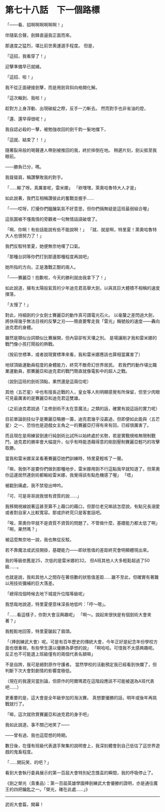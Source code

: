 # 第七十八話　下一個路標

「――看、招啊啊啊啊啊啊！」

伴隨氣合聲，劍鋒直逼我正面而來。

那速度之猛烈，堪比前世奧運選手程度。
但是，

「這招，我看穿了！」

迎擊準備早已就緒。

「這招、啦！」

我不從正面硬接劍擊，而是用劍背斜向格開化解。

「這次輪到、我啦！」

趁對方上身浮動、出現破綻之際，反手一刀斬去。
然而對手也非省油的燈，

「還、還早得很呢！」

我自認必殺的一擊，被勉強收回的劍千鈞一髮地擋下，

「這就、結束了！！」

隨著裂帛般的喝聲連人帶劍被推回的我，終於摔倒在地。
稍遲片刻，劍尖抵至我眼前。

――勝負已分，嗎。

我聳聳肩，稱讚擊敗我的對手。

「……輸了呀。真厲害呢，雷米娜」
「欸嘿嘿，萊奧哈魯特大人才是」

如此說著，我們互相稱讚彼此的奮戰並握手……

「――哎呀，打擾你們醞釀氣氛不好意思，但你們倆無疑是這班最弱組合喔」

這氛圍被不懂風情的旁觀者一句無情話語破壞了。

「啊、你啊！有些話能說有些不能說啊！」
「就、就是啊，特里夏！萊奧哈魯特大人也很努力了！」

我們反駁特里夏，她便無奈地嘆了口氣。

「那種台詞等你們打到那邊那種程度再說吧」

她所指的方向，正是激戰正酣的兩人。

「――賽麗亞！抱歉啦，今天的勝利就由我拿下了！」

如此說道，擁有太陽般氣質的少年迪克君高舉大劍，以與其巨大體積不相稱的速度揮落，

「太慢了！」

對此，持細劍的少女劍士賽麗亞的動作真可謂電光石火。
以毫釐之差閃過大劍，將快得幾乎無法目視的反擊之刃――簡直要奪走我「雷光」稱號般的速度――轟向迪克君的身體。

雖然是類似台詞類似比賽展開，但內容卻有天壤之別。
是場讓剛才我和雷米娜的戰鬥像小孩打鬧般的熱戰。

（按前世標準，或者說現實標準來看，我和雷米娜應該也算相當厲害了）

地球頂級運動員程度的身體能力，終究不敵奇幻世界居民。
若我們的動作堪比職業運動員，那賽麗亞和迪克君的戰鬥簡直就像電影中的超人之戰。

（說到這班的劍術頂點，果然還是這兩位呢）

其他〈五芒星〉中也有擅長近戰的人，皇女等人則明顯感覺有所保留，但至少肉眼可見最厲害的是賽麗亞和迪克君這雙雄。

（之前迪克君說過「主修劍術不太在意魔法」之類的話，確實有說這話的實力呢）

目前單論劍技似乎是賽麗亞略勝一籌，迪克君幾乎沒贏過，但即便如此能與〈五芒星〉之一、恐怕也是遊戲女主角之一的賽麗亞打得有來有回，已經很厲害了。

而且現在是用練習劍進行純劍術比試所以始終處於劣勢，若是實戰規格無限制戰鬥，迪克君的勝率會大幅提升，似乎有時能憑藉得意的剛劍壓制賽麗亞輕巧的攻擊取勝。

當我和雷米娜呆呆看著賽麗亞她們訓練時，特里夏輕咳了一聲。

「嘛，我倒不是要你們做到那種地步，雷米娜用劍不行這點我早就知道了。但萊奧你這邊居然連劍術都輸給雷米娜，我覺得該有點危機感了喔」
「唔」

被戳到痛處，我不禁發出呻吟。

「可、可是哥哥說我很有資質的說……」

我移開視線說著這甚至算不上藉口的藉口，但那位老兄嘛該怎麼說，有點兄長溺愛或者對自家人比較寬容。那或許終究只是客套話吧。

「唉，萊奧你早就不是資質不資質的問題了。不管做什麼，基礎能力都太低了啊」
「啊，果然嗎？」

被這麼無奈地一說，我也無從反駁。

若不靠魔法或武技開掛，基礎能力――即狀態值的差距終究會明顯體現出來。

我的等級依舊是25，次低的是雷米娜的32。
但A班其他人大多輕鬆超過了50級……。

也就是說，我和其他人之間存在著倍數的狀態值差距……雖不至此，但確實有著難以用技術彌補的巨大落差。

「總得找個時候去地下城提升位階等級呢」

我悠哉地說道，特里夏便意味深長地低吟：「哼～嗯」。

「……看這樣子，你對大會沒興趣呢」
「啊～。說起來很快是有個劍術大會來著？」

我輕鬆地回答，特里夏皺起了眉頭。

「〈捧劍練武大會〉呢。可是有百年歷史的傳統大會，今年正好是紀念年份學校方面也很重視，有些學生還以優勝為夢想的說」
「啊哈哈。可惜我不太感興趣呢。反正也不可能選上班級僅有的兩個代表名額嘛」

不是自誇，我可是絕對原作守護者。
當然學校的活動預定我已經看到快爛了，但判斷下次大會對劇情的影響度極低。

（現在的我還另當別論，但原作的阿爾瑪君在這階段應該不可能被選為A班代表吧……）

更重要的是，這大會是全年級參加的淘汰賽。
真想要優勝的話，明年或後年再挑戰就行了。

「嘛，這次就欣賞賽麗亞和迪克君的身手吧」

我如此說道，事不關己地笑了――

――曾有過、我也這麼想的時期。

數日後，在僅有班級代表選手聚集的說明會上，我深刻體會到自己低估了這世界遊戲的鬼畜程度。

「……開玩笑、的吧？」

看到大會執行委員展示的第一百屆大會特別紀念獎盃的瞬間，我的呼吸停止了。

《劍之榮光（貴重品）：第一百屆英雄學園捧劍練武大會優勝的證明，亦是通往魔王的四把鑰匙之一。「榮光，確在此處……」》

---

武術大會篇，開幕！